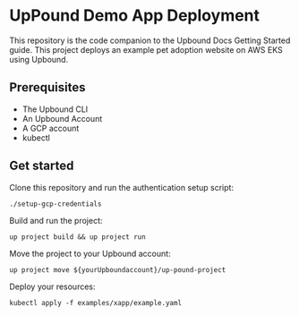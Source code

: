 # UpPound Demo App Deployment

This repository is the code companion to the Upbound Docs Getting Started guide.
This project deploys an example pet adoption website on AWS EKS using Upbound.

## Prerequisites
- The Upbound CLI
- An Upbound Account
- A GCP account
- kubectl

## Get started

Clone this repository and run the authentication setup script:

```shell
./setup-gcp-credentials
```

Build and run the project:

```shell
up project build && up project run
```


Move the project to your Upbound account:

```shell
up project move ${yourUpboundaccount}/up-pound-project
```

Deploy your resources:

```shell
kubectl apply -f examples/xapp/example.yaml
```
